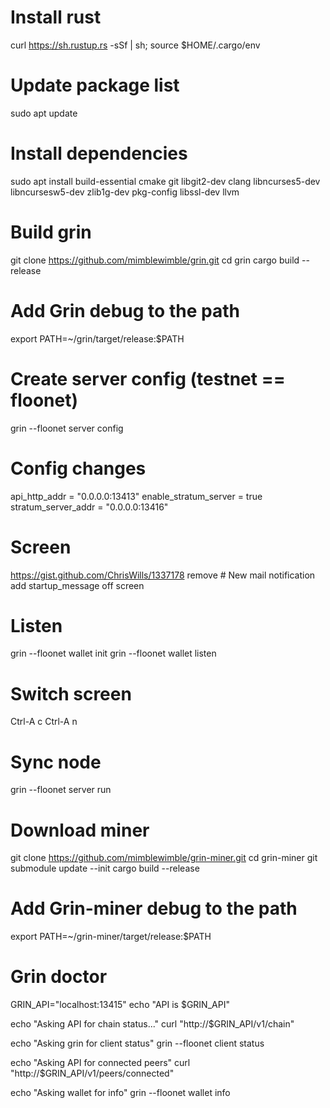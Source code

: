 # Install rust
curl https://sh.rustup.rs -sSf | sh; source $HOME/.cargo/env

# Update package list
sudo apt update

# Install dependencies
sudo apt install build-essential cmake git libgit2-dev clang libncurses5-dev libncursesw5-dev zlib1g-dev pkg-config libssl-dev llvm

# Build grin
git clone https://github.com/mimblewimble/grin.git
cd grin
cargo build --release

# Add Grin debug to the path
export PATH=~/grin/target/release:$PATH

# Create server config (testnet == floonet)
grin --floonet server config

# Config changes
api_http_addr = "0.0.0.0:13413"
enable_stratum_server = true
stratum_server_addr = "0.0.0.0:13416"

# Screen
https://gist.github.com/ChrisWills/1337178
remove # New mail notification
add startup_message off
screen

# Listen
grin --floonet wallet init
grin --floonet wallet listen

# Switch screen
Ctrl-A c
Ctrl-A n

# Sync node
grin --floonet server run

# Download miner
git clone https://github.com/mimblewimble/grin-miner.git
cd grin-miner
git submodule update --init
cargo build --release

# Add Grin-miner debug to the path
export PATH=~/grin-miner/target/release:$PATH

# Grin doctor
GRIN_API="localhost:13415"
echo "API is $GRIN_API"

echo "Asking API for chain status..."
curl "http://$GRIN_API/v1/chain"

echo "Asking grin for client status"
grin --floonet client status

echo "Asking API for connected peers"
curl "http://$GRIN_API/v1/peers/connected"

echo "Asking wallet for info"
grin --floonet wallet info
